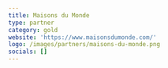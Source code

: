 ```yaml
---
title: Maisons du Monde
type: partner
category: gold
website: 'https://www.maisonsdumonde.com/'
logo: /images/partners/maisons-du-monde.png
socials: []
---
```


